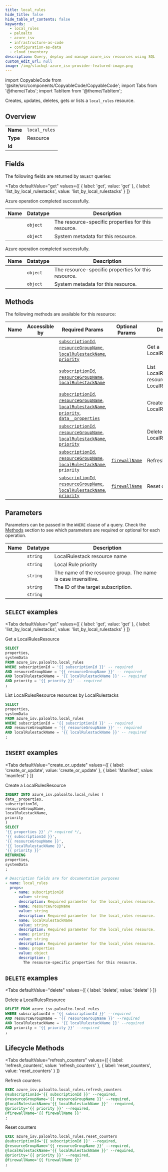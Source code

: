 ```yaml
--- 
title: local_rules
hide_title: false
hide_table_of_contents: false
keywords:
  - local_rules
  - paloalto
  - azure_isv
  - infrastructure-as-code
  - configuration-as-data
  - cloud inventory
description: Query, deploy and manage azure_isv resources using SQL
custom_edit_url: null
image: /img/stackql-azure_isv-provider-featured-image.png
---
```


import CopyableCode from '@site/src/components/CopyableCode/CopyableCode';
import Tabs from '@theme/Tabs';
import TabItem from '@theme/TabItem';

Creates, updates, deletes, gets or lists a <code>local_rules</code> resource.

## Overview
<table><tbody>
<tr><td><b>Name</b></td><td><code>local_rules</code></td></tr>
<tr><td><b>Type</b></td><td>Resource</td></tr>
<tr><td><b>Id</b></td><td><CopyableCode code="azure_isv.paloalto.local_rules" /></td></tr>
</tbody></table>

## Fields

The following fields are returned by `SELECT` queries:

<Tabs
    defaultValue="get"
    values={[
        { label: 'get', value: 'get' },
        { label: 'list_by_local_rulestacks', value: 'list_by_local_rulestacks' }
    ]}
>
<TabItem value="get">

Azure operation completed successfully.

<table>
<thead>
    <tr>
    <th>Name</th>
    <th>Datatype</th>
    <th>Description</th>
    </tr>
</thead>
<tbody>
<tr>
    <td><CopyableCode code="properties" /></td>
    <td><code>object</code></td>
    <td>The resource-specific properties for this resource.</td>
</tr>
<tr>
    <td><CopyableCode code="systemData" /></td>
    <td><code>object</code></td>
    <td>System metadata for this resource.</td>
</tr>
</tbody>
</table>
</TabItem>
<TabItem value="list_by_local_rulestacks">

Azure operation completed successfully.

<table>
<thead>
    <tr>
    <th>Name</th>
    <th>Datatype</th>
    <th>Description</th>
    </tr>
</thead>
<tbody>
<tr>
    <td><CopyableCode code="properties" /></td>
    <td><code>object</code></td>
    <td>The resource-specific properties for this resource.</td>
</tr>
<tr>
    <td><CopyableCode code="systemData" /></td>
    <td><code>object</code></td>
    <td>System metadata for this resource.</td>
</tr>
</tbody>
</table>
</TabItem>
</Tabs>

## Methods

The following methods are available for this resource:

<table>
<thead>
    <tr>
    <th>Name</th>
    <th>Accessible by</th>
    <th>Required Params</th>
    <th>Optional Params</th>
    <th>Description</th>
    </tr>
</thead>
<tbody>
<tr>
    <td><a href="#get"><CopyableCode code="get" /></a></td>
    <td><CopyableCode code="select" /></td>
    <td><a href="#parameter-subscriptionId"><code>subscriptionId</code></a>, <a href="#parameter-resourceGroupName"><code>resourceGroupName</code></a>, <a href="#parameter-localRulestackName"><code>localRulestackName</code></a>, <a href="#parameter-priority"><code>priority</code></a></td>
    <td></td>
    <td>Get a LocalRulesResource</td>
</tr>
<tr>
    <td><a href="#list_by_local_rulestacks"><CopyableCode code="list_by_local_rulestacks" /></a></td>
    <td><CopyableCode code="select" /></td>
    <td><a href="#parameter-subscriptionId"><code>subscriptionId</code></a>, <a href="#parameter-resourceGroupName"><code>resourceGroupName</code></a>, <a href="#parameter-localRulestackName"><code>localRulestackName</code></a></td>
    <td></td>
    <td>List LocalRulesResource resources by LocalRulestacks</td>
</tr>
<tr>
    <td><a href="#create_or_update"><CopyableCode code="create_or_update" /></a></td>
    <td><CopyableCode code="insert" /></td>
    <td><a href="#parameter-subscriptionId"><code>subscriptionId</code></a>, <a href="#parameter-resourceGroupName"><code>resourceGroupName</code></a>, <a href="#parameter-localRulestackName"><code>localRulestackName</code></a>, <a href="#parameter-priority"><code>priority</code></a>, <a href="#parameter-data__properties"><code>data__properties</code></a></td>
    <td></td>
    <td>Create a LocalRulesResource</td>
</tr>
<tr>
    <td><a href="#delete"><CopyableCode code="delete" /></a></td>
    <td><CopyableCode code="delete" /></td>
    <td><a href="#parameter-subscriptionId"><code>subscriptionId</code></a>, <a href="#parameter-resourceGroupName"><code>resourceGroupName</code></a>, <a href="#parameter-localRulestackName"><code>localRulestackName</code></a>, <a href="#parameter-priority"><code>priority</code></a></td>
    <td></td>
    <td>Delete a LocalRulesResource</td>
</tr>
<tr>
    <td><a href="#refresh_counters"><CopyableCode code="refresh_counters" /></a></td>
    <td><CopyableCode code="exec" /></td>
    <td><a href="#parameter-subscriptionId"><code>subscriptionId</code></a>, <a href="#parameter-resourceGroupName"><code>resourceGroupName</code></a>, <a href="#parameter-localRulestackName"><code>localRulestackName</code></a>, <a href="#parameter-priority"><code>priority</code></a></td>
    <td><a href="#parameter-firewallName"><code>firewallName</code></a></td>
    <td>Refresh counters</td>
</tr>
<tr>
    <td><a href="#reset_counters"><CopyableCode code="reset_counters" /></a></td>
    <td><CopyableCode code="exec" /></td>
    <td><a href="#parameter-subscriptionId"><code>subscriptionId</code></a>, <a href="#parameter-resourceGroupName"><code>resourceGroupName</code></a>, <a href="#parameter-localRulestackName"><code>localRulestackName</code></a>, <a href="#parameter-priority"><code>priority</code></a></td>
    <td><a href="#parameter-firewallName"><code>firewallName</code></a></td>
    <td>Reset counters</td>
</tr>
</tbody>
</table>

## Parameters

Parameters can be passed in the `WHERE` clause of a query. Check the [Methods](#methods) section to see which parameters are required or optional for each operation.

<table>
<thead>
    <tr>
    <th>Name</th>
    <th>Datatype</th>
    <th>Description</th>
    </tr>
</thead>
<tbody>
<tr id="parameter-localRulestackName">
    <td><CopyableCode code="localRulestackName" /></td>
    <td><code>string</code></td>
    <td>LocalRulestack resource name</td>
</tr>
<tr id="parameter-priority">
    <td><CopyableCode code="priority" /></td>
    <td><code>string</code></td>
    <td>Local Rule priority</td>
</tr>
<tr id="parameter-resourceGroupName">
    <td><CopyableCode code="resourceGroupName" /></td>
    <td><code>string</code></td>
    <td>The name of the resource group. The name is case insensitive.</td>
</tr>
<tr id="parameter-subscriptionId">
    <td><CopyableCode code="subscriptionId" /></td>
    <td><code>string</code></td>
    <td>The ID of the target subscription.</td>
</tr>
<tr id="parameter-firewallName">
    <td><CopyableCode code="firewallName" /></td>
    <td><code>string</code></td>
    <td></td>
</tr>
</tbody>
</table>

## `SELECT` examples

<Tabs
    defaultValue="get"
    values={[
        { label: 'get', value: 'get' },
        { label: 'list_by_local_rulestacks', value: 'list_by_local_rulestacks' }
    ]}
>
<TabItem value="get">

Get a LocalRulesResource

```sql
SELECT
properties,
systemData
FROM azure_isv.paloalto.local_rules
WHERE subscriptionId = '{{ subscriptionId }}' -- required
AND resourceGroupName = '{{ resourceGroupName }}' -- required
AND localRulestackName = '{{ localRulestackName }}' -- required
AND priority = '{{ priority }}' -- required
;
```
</TabItem>
<TabItem value="list_by_local_rulestacks">

List LocalRulesResource resources by LocalRulestacks

```sql
SELECT
properties,
systemData
FROM azure_isv.paloalto.local_rules
WHERE subscriptionId = '{{ subscriptionId }}' -- required
AND resourceGroupName = '{{ resourceGroupName }}' -- required
AND localRulestackName = '{{ localRulestackName }}' -- required
;
```
</TabItem>
</Tabs>


## `INSERT` examples

<Tabs
    defaultValue="create_or_update"
    values={[
        { label: 'create_or_update', value: 'create_or_update' },
        { label: 'Manifest', value: 'manifest' }
    ]}
>
<TabItem value="create_or_update">

Create a LocalRulesResource

```sql
INSERT INTO azure_isv.paloalto.local_rules (
data__properties,
subscriptionId,
resourceGroupName,
localRulestackName,
priority
)
SELECT 
'{{ properties }}' /* required */,
'{{ subscriptionId }}',
'{{ resourceGroupName }}',
'{{ localRulestackName }}',
'{{ priority }}'
RETURNING
properties,
systemData
;
```
</TabItem>
<TabItem value="manifest">

```yaml
# Description fields are for documentation purposes
- name: local_rules
  props:
    - name: subscriptionId
      value: string
      description: Required parameter for the local_rules resource.
    - name: resourceGroupName
      value: string
      description: Required parameter for the local_rules resource.
    - name: localRulestackName
      value: string
      description: Required parameter for the local_rules resource.
    - name: priority
      value: string
      description: Required parameter for the local_rules resource.
    - name: properties
      value: object
      description: |
        The resource-specific properties for this resource.
```
</TabItem>
</Tabs>


## `DELETE` examples

<Tabs
    defaultValue="delete"
    values={[
        { label: 'delete', value: 'delete' }
    ]}
>
<TabItem value="delete">

Delete a LocalRulesResource

```sql
DELETE FROM azure_isv.paloalto.local_rules
WHERE subscriptionId = '{{ subscriptionId }}' --required
AND resourceGroupName = '{{ resourceGroupName }}' --required
AND localRulestackName = '{{ localRulestackName }}' --required
AND priority = '{{ priority }}' --required
;
```
</TabItem>
</Tabs>


## Lifecycle Methods

<Tabs
    defaultValue="refresh_counters"
    values={[
        { label: 'refresh_counters', value: 'refresh_counters' },
        { label: 'reset_counters', value: 'reset_counters' }
    ]}
>
<TabItem value="refresh_counters">

Refresh counters

```sql
EXEC azure_isv.paloalto.local_rules.refresh_counters 
@subscriptionId='{{ subscriptionId }}' --required, 
@resourceGroupName='{{ resourceGroupName }}' --required, 
@localRulestackName='{{ localRulestackName }}' --required, 
@priority='{{ priority }}' --required, 
@firewallName='{{ firewallName }}'
;
```
</TabItem>
<TabItem value="reset_counters">

Reset counters

```sql
EXEC azure_isv.paloalto.local_rules.reset_counters 
@subscriptionId='{{ subscriptionId }}' --required, 
@resourceGroupName='{{ resourceGroupName }}' --required, 
@localRulestackName='{{ localRulestackName }}' --required, 
@priority='{{ priority }}' --required, 
@firewallName='{{ firewallName }}'
;
```
</TabItem>
</Tabs>
